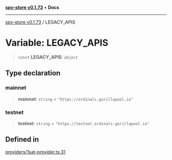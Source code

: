 [**spv-store v0.1.73**](../README.md) • **Docs**

***

[spv-store v0.1.73](../globals.md) / LEGACY\_APIS

# Variable: LEGACY\_APIS

> `const` **LEGACY\_APIS**: `object`

## Type declaration

### mainnet

> **mainnet**: `string` = `"https://ordinals.gorillapool.io"`

### testnet

> **testnet**: `string` = `"https://testnet.ordinals.gorillapool.io"`

## Defined in

[providers/1sat-provider.ts:31](https://github.com/bitcoin-sv/spv-store/blob/9735342843cd2ea4b04983988f1fa98b59c98947/src/providers/1sat-provider.ts#L31)
